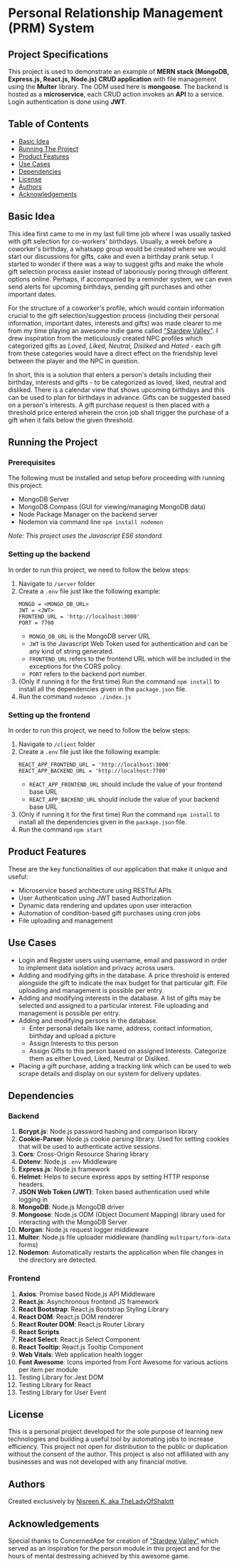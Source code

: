 # Personal Relationship Management (PRM) System

## Project Specifications
This project is used to demonstrate an example of **MERN stack (MongoDB, Express.js, React.js, Node.js) CRUD application** with file management using the **Multer** library. The ODM used here is **mongoose**. The backend is hosted as a **microservice**, each CRUD action invokes an **API** to a service. Login authentication is done using **JWT**.

## Table of Contents
- [Basic Idea](#basic-idea)
- [Running The Project](#running-the-project)
- [Product Features](#product-features)
- [Use Cases](#use-cases)
- [Dependencies](#dependencies)
- [License](#license)
- [Authors](#authors)
- [Acknowledgements](#acknowledgements)

## Basic Idea
This idea first came to me in my last full time job where I was usually tasked with gift selection for co-workers' birthdays. Usually, a week before a coworker's birthday, a whatsapp group would be created where we would start our discussions for gifts, cake and even a birthday prank setup. I started to wonder if there was a way to suggest gifts and make the whole gift selection process easier instead of laboriously poring through different options online. Perhaps, if accompanied by a reminder system, we can even send alerts for upcoming birthdays, pending gift purchases and other important dates.  

For the structure of a coworker's profile, which would contain information crucial to the gift selection/suggestion process (including their personal information, important dates, interests and gifts) was made clearer to me from my time playing an awesome indie game called ["Stardew Valley"](https://store.steampowered.com/app/413150/Stardew_Valley). I drew inspiration from the meticulously created NPC profiles which categorized gifts as _Loved_, _Liked_, _Neutral_, _Disliked_ and _Hated_ - each gift from these categories would have a direct effect on the friendship level between the player and the NPC in question. 

In short, this is a solution that enters a person's details including their birthday, interests and gifts - to be categorized as loved, liked, neutral and disliked. There is a calendar view that shows upcoming birthdays and this can be used to plan for birthdays in advance. Gifts can be suggested based on a person's interests. A gift purchase request is then placed with a threshold price entered wherein the cron job shall trigger the purchase of a gift when it falls below the given threshold. 

## Running the Project
### Prerequisites
The following must be installed and setup before proceeding with running this project:
- MongoDB Server
- MongoDB Compass (GUI for viewing/managing MongoDB data)
- Node Package Manager on the backend server
- Nodemon via command line `npm install nodemon`

_Note: This project uses the Javascript ES6 standard._

### Setting up the backend
In order to run this project, we need to follow the below steps:
1. Navigate to `/server` folder
2. Create a `.env` file just like the following example:
    ```
   MONGO = <MONGO_DB_URL>
   JWT = <JWT>
   FRONTEND_URL = 'http://localhost:3000'
   PORT = 7700
   ```
    - `MONGO_DB_URL` is the MongoDB server URL
    - `JWT` is the Javascript Web Token used for authentication and can be any kind of string generated. 
    - `FRONTEND_URL` refers to the frontend URL which will be included in the exceptions for the CORS policy.
    - `PORT` refers to the backend port number.
3. (Only if running it for the first time) Run the command `npm install` to install all the dependencies given in the `package.json` file.
4. Run the command `nodemon ./index.js`

### Setting up the frontend
In order to run this project, we need to follow the below steps:
1. Navigate to `/client` folder
2. Create a `.env` file just like the following example:
    ```
    REACT_APP_FRONTEND_URL = 'http://localhost:3000'
    REACT_APP_BACKEND_URL = 'http://localhost:7700'
   ```
    - `REACT_APP_FRONTEND_URL` should include the value of your frontend base URL 
    - `REACT_APP_BACKEND_URL` should include the value of your backend base URL 
3. (Only if running it for the first time) Run the command `npm install` to install all the dependencies given in the `package.json` file.
4. Run the command `npm start`

## Product Features
These are the key functionalities of our application that make it unique and useful:

- Microservice based architecture using RESTful APIs
- User Authentication using JWT based Authorization
- Dynamic data rendering and updates upon user interaction
- Automation of condition-based gift purchases using cron jobs
- File uploading and management


## Use Cases
- Login and Register users using username, email and password in order to implement data isolation and privacy across users.
- Adding and modifying gifts in the database. A price threshold is entered alongside the gift to indicate the max budget for that particular gift. File uploading and management is possible per entry. 
- Adding and modifying interests in the database. A list of gifts may be selected and assigned to a particular interest. File uploading and management is possible per entry.
- Adding and modifying persons in the database. 
  - Enter personal details like name, address, contact information, birthday and upload a picture
  - Assign Interests to this person
  - Assign Gifts to this person based on assigned Interests. Categorize them as either Loved, Liked, Neutral or Disliked.
- Placing a gift purchase, adding a tracking link which can be used to web scrape details and display on our system for delivery updates.


## Dependencies
### Backend
1. **Bcrypt.js**: Node.js password hashing and comparison library
2. **Cookie-Parser**: Node.js cookie parsing library. Used for setting cookies that will be used to authenticate active sessions.
3. **Cors**: Cross-Origin Resource Sharing library
4. **Dotenv**: Node.js `.env` Middleware
5. **Express.js**: Node.js framework
6. **Helmet**: Helps to secure express apps by setting HTTP response headers.
7. **JSON Web Token (JWT)**: Token based authentication used while logging in
8. **MongoDB**: Node.js MongoDB driver
9. **Mongoose**: Node.js ODM (Object Document Mapping) library used for interacting with the MongoDB Server 
10. **Morgan**: Node.js request logger middleware
11. **Multer**: Node.js file uploader middleware (handling `multipart/form-data` forms)
12. **Nodemon**: Automatically restarts the application when file changes in the directory are detected.

### Frontend
1. **Axios**: Promise based Node.js API Middleware
2. **React.js**: Asynchronous frontend JS framework
3. **React Bootstrap**: React.js Bootstrap Styling Library
4. **React DOM**: React.js DOM renderer
5. **React Router DOM**: React.js Router Library
6. **React Scripts** 
7. **React Select**: React.js Select Component
8. **React Tooltip**: React.js Tooltip Component
9. **Web Vitals**: Web application health logger
10. **Font Awesome**: Icons imported from Font Awesome for various actions per item per module
11. Testing Library for Jest DOM
12. Testing Library for React
13. Testing Library for User Event


## License
This is a personal project developed for the sole purpose of learning new technologies and building a useful tool by automating jobs to increase efficiency. This project not open for distribution to the public or duplication without the consent of the author. This project is also not affiliated with any businesses and was not developed with any financial motive. 

## Authors
Created exclusively by [Nisreen K. aka TheLadyOfShalott](https://github.com/TheLadyOfShalott13)

## Acknowledgements
Special thanks to ConcernedApe for creation of ["Stardew Valley"](https://store.steampowered.com/app/413150/Stardew_Valley) which served as an inspiration for the person module in this project and for the hours of mental destressing achieved by this awesome game. 